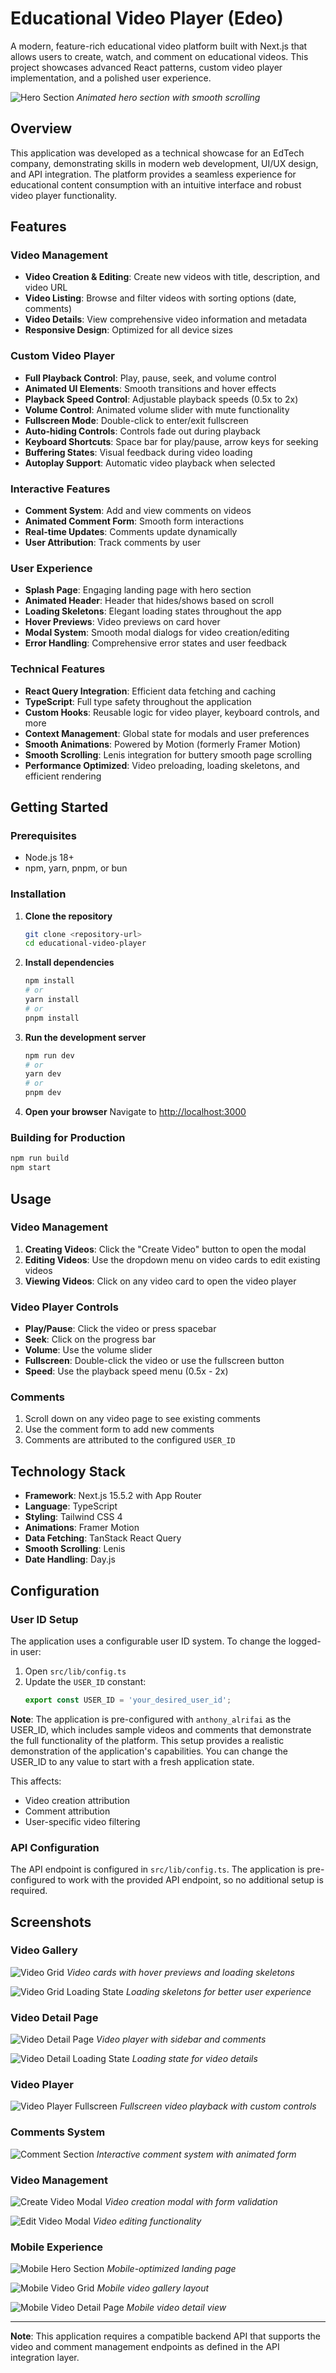 # Educational Video Player (Edeo)

A modern, feature-rich educational video platform built with Next.js that allows users to create, watch, and comment on educational videos. This project showcases advanced React patterns, custom video player implementation, and a polished user experience.

![Hero Section](screenshots/hero-section.png)
*Animated hero section with smooth scrolling*

## Overview

This application was developed as a technical showcase for an EdTech company, demonstrating skills in modern web development, UI/UX design, and API integration. The platform provides a seamless experience for educational content consumption with an intuitive interface and robust video player functionality.

## Features

### Video Management
- **Video Creation & Editing**: Create new videos with title, description, and video URL
- **Video Listing**: Browse and filter videos with sorting options (date, comments)
- **Video Details**: View comprehensive video information and metadata
- **Responsive Design**: Optimized for all device sizes

### Custom Video Player
- **Full Playback Control**: Play, pause, seek, and volume control
- **Animated UI Elements**: Smooth transitions and hover effects
- **Playback Speed Control**: Adjustable playback speeds (0.5x to 2x)
- **Volume Control**: Animated volume slider with mute functionality
- **Fullscreen Mode**: Double-click to enter/exit fullscreen
- **Auto-hiding Controls**: Controls fade out during playback
- **Keyboard Shortcuts**: Space bar for play/pause, arrow keys for seeking
- **Buffering States**: Visual feedback during video loading
- **Autoplay Support**: Automatic video playback when selected

### Interactive Features
- **Comment System**: Add and view comments on videos
- **Animated Comment Form**: Smooth form interactions
- **Real-time Updates**: Comments update dynamically
- **User Attribution**: Track comments by user

### User Experience
- **Splash Page**: Engaging landing page with hero section
- **Animated Header**: Header that hides/shows based on scroll
- **Loading Skeletons**: Elegant loading states throughout the app
- **Hover Previews**: Video previews on card hover
- **Modal System**: Smooth modal dialogs for video creation/editing
- **Error Handling**: Comprehensive error states and user feedback

### Technical Features
- **React Query Integration**: Efficient data fetching and caching
- **TypeScript**: Full type safety throughout the application
- **Custom Hooks**: Reusable logic for video player, keyboard controls, and more
- **Context Management**: Global state for modals and user preferences
- **Smooth Animations**: Powered by Motion (formerly Framer Motion)
- **Smooth Scrolling**: Lenis integration for buttery smooth page scrolling
- **Performance Optimized**: Video preloading, loading skeletons, and efficient rendering

## Getting Started

### Prerequisites
- Node.js 18+ 
- npm, yarn, pnpm, or bun

### Installation

1. **Clone the repository**
   ```bash
   git clone <repository-url>
   cd educational-video-player
   ```

2. **Install dependencies**
   ```bash
   npm install
   # or
   yarn install
   # or
   pnpm install
   ```

3. **Run the development server**
   ```bash
   npm run dev
   # or
   yarn dev
   # or
   pnpm dev
   ```

5. **Open your browser**
   Navigate to [http://localhost:3000](http://localhost:3000)

### Building for Production

```bash
npm run build
npm start
```

## Usage

### Video Management
1. **Creating Videos**: Click the "Create Video" button to open the modal
2. **Editing Videos**: Use the dropdown menu on video cards to edit existing videos
3. **Viewing Videos**: Click on any video card to open the video player

### Video Player Controls
- **Play/Pause**: Click the video or press spacebar
- **Seek**: Click on the progress bar
- **Volume**: Use the volume slider
- **Fullscreen**: Double-click the video or use the fullscreen button
- **Speed**: Use the playback speed menu (0.5x - 2x)

### Comments
1. Scroll down on any video page to see existing comments
2. Use the comment form to add new comments
3. Comments are attributed to the configured `USER_ID`

## Technology Stack

- **Framework**: Next.js 15.5.2 with App Router
- **Language**: TypeScript
- **Styling**: Tailwind CSS 4
- **Animations**: Framer Motion
- **Data Fetching**: TanStack React Query
- **Smooth Scrolling**: Lenis
- **Date Handling**: Day.js

## Configuration

### User ID Setup
The application uses a configurable user ID system. To change the logged-in user:

1. Open `src/lib/config.ts`
2. Update the `USER_ID` constant:
   ```typescript
   export const USER_ID = 'your_desired_user_id';
   ```

**Note**: The application is pre-configured with `anthony_alrifai` as the USER_ID, which includes sample videos and comments that demonstrate the full functionality of the platform. This setup provides a realistic demonstration of the application's capabilities. You can change the USER_ID to any value to start with a fresh application state.

This affects:
- Video creation attribution
- Comment attribution
- User-specific video filtering

### API Configuration
The API endpoint is configured in `src/lib/config.ts`. The application is pre-configured to work with the provided API endpoint, so no additional setup is required.

## Screenshots

### Video Gallery
![Video Grid](screenshots/video-grid.png)
*Video cards with hover previews and loading skeletons*

![Video Grid Loading State](screenshots/video-grid-loading-state.png)
*Loading skeletons for better user experience*

### Video Detail Page
![Video Detail Page](screenshots/video-detail-page.png)
*Video player with sidebar and comments*

![Video Detail Loading State](screenshots/video-detail-loading-state.png)
*Loading state for video details*

### Video Player
![Video Player Fullscreen](screenshots/video-player-fullscreen.png)
*Fullscreen video playback with custom controls*

### Comments System
![Comment Section](screenshots/comment-section.png)
*Interactive comment system with animated form*

### Video Management
![Create Video Modal](screenshots/create-video-modal.png)
*Video creation modal with form validation*

![Edit Video Modal](screenshots/edit-video-modal.png)
*Video editing functionality*

### Mobile Experience
![Mobile Hero Section](screenshots/mobile-hero-section.png)
*Mobile-optimized landing page*

![Mobile Video Grid](screenshots/mobile-video-grid.png)
*Mobile video gallery layout*

![Mobile Video Detail Page](screenshots/mobile-video-detail-page.png)
*Mobile video detail view*

---

**Note**: This application requires a compatible backend API that supports the video and comment management endpoints as defined in the API integration layer.